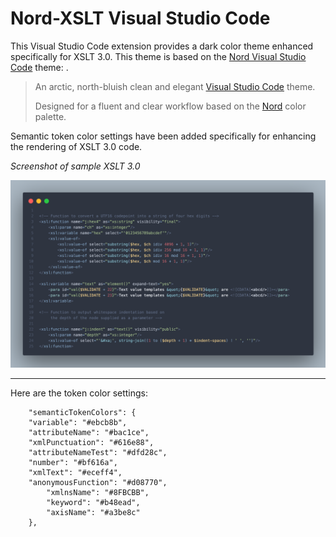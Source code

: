 # Nord-XSLT Visual Studio Code

This Visual Studio Code extension provides a dark color theme enhanced specifically for XSLT 3.0. This theme is based on the  <a href="https://marketplace.visualstudio.com/items?itemName=arcticicestudio.nord-visual-studio-code">Nord Visual Studio Code</a> theme: . 

> <p>An arctic, north-bluish clean and elegant <a href="https://code.visualstudio.com" target="_blank">Visual Studio Code</a> theme.
>
> Designed for a fluent and clear workflow based on the <a href="https://www.nordtheme.com/">Nord</a> color palette.</p>


Semantic token color settings have been added specifically for enhancing the rendering of XSLT 3.0 code.

*Screenshot of sample XSLT 3.0*

<img src="xslt-vscode-nord.png">

---

Here are the token color settings:

```
	"semanticTokenColors": {
    "variable": "#ebcb8b",
    "attributeName": "#bac1ce",
    "xmlPunctuation": "#616e88",
    "attributeNameTest": "#dfd28c",
    "number": "#bf616a",
    "xmlText": "#eceff4",
    "anonymousFunction": "#d08770",
		"xmlnsName": "#8FBCBB",
		"keyword": "#b48ead",
		"axisName": "#a3be8c"
	},
```
